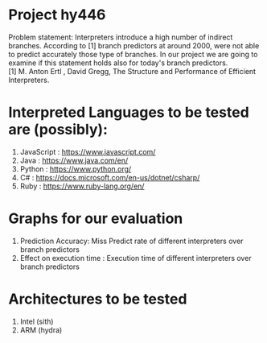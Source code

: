 #   Project hy446                            
  Problem statement: Interpreters introduce a high number of indirect branches.
  According to [1] branch predictors at around 2000, were not able to predict accurately 
  those type of branches. In our project we are going to examine if this statement holds
  also for today's branch predictors.  
  [1]  M. Anton Ertl , David Gregg, The Structure and Performance of Efficient Interpreters.

#  Interpreted Languages to be tested are (possibly):
  1. JavaScript : https://www.javascript.com/
  2. Java       : https://www.java.com/en/
  3. Python     : https://www.python.org/	
  4. C#         : https://docs.microsoft.com/en-us/dotnet/csharp/ 
  5. Ruby	: https://www.ruby-lang.org/en/


#  Graphs for our evaluation

  1. Prediction Accuracy: Miss Predict rate of different interpreters over branch predictors
  2. Effect on execution time : Execution time of different interpreters over branch predictors

#  Architectures to be tested 
  1. Intel (sith)
  2. ARM   (hydra)
